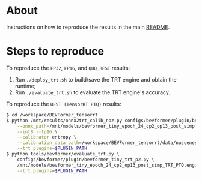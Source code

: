 # About
Instructions on how to reproduce the results in the main [README](../README.md#results).

# Steps to reproduce
To reproduce the `FP32`, `FP16`, and `QDQ_BEST` results:
1. Run `./deploy_trt.sh` to build/save the TRT engine and obtain the runtime;
2. Run `./evaluate_trt.sh` to evaluate the TRT engine's accuracy.

To reproduce the `BEST (TensorRT PTQ)` results:
```sh
$ cd /workspace/BEVFormer_tensorrt
$ python /mnt/results/onnx2trt_calib_npz.py configs/bevformer/plugin/bevformer_tiny_trt_p2.py \
    --onnx_path=/mnt/models/bevformer_tiny_epoch_24_cp2_op13_post_simp.onnx \
    --int8 --fp16 \
    --calibrator entropy \
    --calibration_data_path=/workspace/BEVFormer_tensorrt/data/nuscenes/calib_data.npz \
    --trt_plugins=$PLUGIN_PATH
$ python tools/bevformer/evaluate_trt.py \
    configs/bevformer/plugin/bevformer_tiny_trt_p2.py \
    /mnt/models/bevformer_tiny_epoch_24_cp2_op13_post_simp_TRT_PTQ.engine \
    --trt_plugins=$PLUGIN_PATH
```
